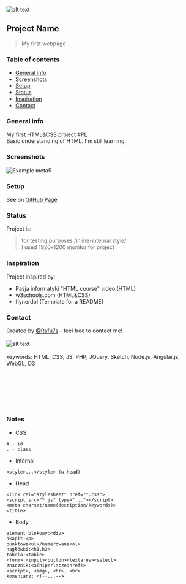 ![alt text](https://i.ytimg.com/vi/-dJolYw8tnk/hqdefault.jpg "Git Gud")
## Project Name
>My first webpage <BR>
 
### Table of contents
* [General info](#general-info)
* [Screenshots](#screenshots)
* [Setup](#setup)
* [Status](#status)
* [Inspiration](#inspiration)
* [Contact](#contact)

### General info
My first HTML&CSS project  #PL <br /> Basic understanding of HTML. I'm  still learning. 

### Screenshots
![Example meta5](./img/Meta5.png)

### Setup
See on [GitHub Page](https://rafu7s.github.io/First-project-internal-inline/)
 
### Status
Project is:
>for testing purposes /inline-internal style/ <br>
I used 1920x1200 monitor for project
<!-- in development (low priority)
>more CSS + JS coming soon....-->

### Inspiration
Project inspired by:
- Pasja informatyki "HTML course" video (HTML)
- w3schools.com (HTML&CSS)
- flynerdpl (Template for a README)

### Contact
Created by [@Rafu7s](mailto:rafusv2@gmail.com) - feel free to contact me!
<br><br>
![alt text](/img/No_template.png "pic1")
<br><br>
keywords: HTML, CSS, JS, PHP, JQuery, Sketch, Node.js, Angular.js, WebGL, D3

<br><br><br>
---------------------
### Notes
- CSS
```
# - id
. - class
```
- Internal
```
<style>...</style> (w head)
```
- Head
```
<link rel="stylesheet" href="*.css">
<script src="*.js" type="..."></script>
<meta charset/name(decription/keywords)>
<title>
```
- Body
```
element blokowy:<div>
akapit:<p>
punktowe<ul>/numerowane<ol>
nagłówki:<h1,h2>
tabela:<table>
<form>:<input><button><textarea><select>
znacznik:<a(hiperlacze:href)>
<script>, <img>, <hr>, <br>
komentarz: <!--...-->
```
